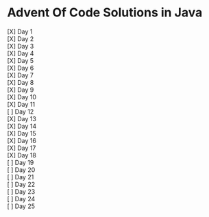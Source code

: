 # Advent Of Code Solutions in Java
[X] Day 1  
[X] Day 2  
[X] Day 3  
[X] Day 4  
[X] Day 5  
[X] Day 6  
[X] Day 7  
[X] Day 8  
[X] Day 9  
[X] Day 10  
[X] Day 11  
[ ] Day 12  
[X] Day 13  
[X] Day 14  
[X] Day 15  
[X] Day 16  
[X] Day 17  
[X] Day 18  
[ ] Day 19  
[ ] Day 20  
[ ] Day 21  
[ ] Day 22  
[ ] Day 23  
[ ] Day 24  
[ ] Day 25  

